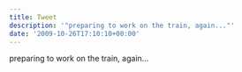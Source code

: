 ```yaml
---
title: Tweet
description: '"preparing to work on the train, again..."'
date: '2009-10-26T17:10:10+00:00'
---
```

preparing to work on the train, again...
